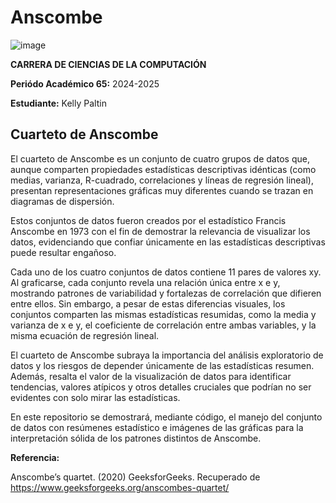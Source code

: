 # Anscombe

![image](https://github.com/user-attachments/assets/f4057c71-dce3-4a21-be61-1bc95d50f653)

**CARRERA DE CIENCIAS DE LA COMPUTACIÓN**

**Periódo Académico 65:** 2024-2025

**Estudiante:** Kelly Paltin

## Cuarteto de Anscombe

El cuarteto de Anscombe es un conjunto de cuatro grupos de datos que, aunque comparten propiedades estadísticas descriptivas idénticas (como medias, varianza, R-cuadrado, correlaciones y líneas de regresión lineal), presentan representaciones gráficas muy diferentes cuando se trazan en diagramas de dispersión.

Estos conjuntos de datos fueron creados por el estadístico Francis Anscombe en 1973 con el fin de demostrar la relevancia de visualizar los datos, evidenciando que confiar únicamente en las estadísticas descriptivas puede resultar engañoso.

Cada uno de los cuatro conjuntos de datos contiene 11 pares de valores xy. Al graficarse, cada conjunto revela una relación única entre x e y, mostrando patrones de variabilidad y fortalezas de correlación que difieren entre ellos. Sin embargo, a pesar de estas diferencias visuales, los conjuntos comparten las mismas estadísticas resumidas, como la media y varianza de x e y, el coeficiente de correlación entre ambas variables, y la misma ecuación de regresión lineal.

El cuarteto de Anscombe subraya la importancia del análisis exploratorio de datos y los riesgos de depender únicamente de las estadísticas resumen. Además, resalta el valor de la visualización de datos para identificar tendencias, valores atípicos y otros detalles cruciales que podrían no ser evidentes con solo mirar las estadísticas.

En este repositorio se demostrará, mediante código, el manejo del conjunto de datos con resúmenes estadístico e imágenes de las gráficas para la interpretación sólida de los patrones distintos de Anscombe.



**Referencia:**

Anscombe’s quartet. (2020) GeeksforGeeks. Recuperado de https://www.geeksforgeeks.org/anscombes-quartet/
